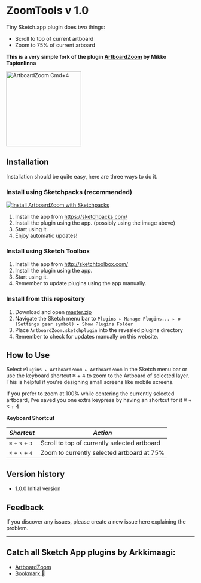 # ZoomTools v 1.0
Tiny Sketch.app plugin does two things:

- Scroll to top of current artboard
- Zoom to 75% of current arboard

**This is a very simple fork of the plugin [ArtboardZoom](https://github.com/Arkkimaagi/ArtboardZoom) by Mikko Tapionlinna**

<img src="/../artwork/ArtboardZoom.png?raw=true" alt="ArtboardZoom Cmd+4" width="200">

## Installation
Installation should be quite easy, here are three ways to do it.

### Install using Sketchpacks (recommended)

[![Install ArtboardZoom with Sketchpacks](http://sketchpacks-com.s3.amazonaws.com/assets/badges/sketchpacks-badge-install.png "Install ArtboardZoom with Sketchpacks")](https://sketchpacks.com/Arkkimaagi/ArtboardZoom/install)

1. Install the app from https://sketchpacks.com/
2. Install the plugin using the app. (possibly using the image above)
3. Start using it.
4. Enjoy automatic updates!

### Install using Sketch Toolbox
1. Install the app from http://sketchtoolbox.com/
2. Install the plugin using the app.
3. Start using it.
4. Remember to update plugins using the app manually.

### Install from this repository
1. Download and open [master.zip](https://github.com/Arkkimaagi/ArtboardZoom/archive/master.zip)
2. Navigate the Sketch menu bar to `Plugins ▸ Manage Plugins... ▸ ⚙ (Settings gear symbol) ▸ Show Plugins Folder`
3. Place `ArtboardZoom.sketchplugin` into the revealed plugins directory
4. Remember to check for updates manually on this website.

## How to Use
  Select `Plugins ▸ ArtboardZoom ▸ ArtboardZoom` in the Sketch menu bar or use the keyboard shortcut <kbd>⌘</kbd> + <kbd>4</kbd> to zoom to the Artboard of selected layer. This is helpful if you're designing small screens like mobile screens.

  If you prefer to zoom at 100% while centering the currently selected artboard, I've saved you one extra keypress by having an shortcut for it <kbd>⌘</kbd> + <kbd>⌥</kbd> + <kbd>4</kbd>

**Keyboard Shortcut**

| *Shortcut*                                 | *Action*                                       |
|--------------------------------------------|------------------------------------------------|
| <kbd>⌘</kbd> + <kbd>⌥</kbd> + <kbd>3</kbd> | Scroll to top of currently selected artboard   |
| <kbd>⌘</kbd> + <kbd>⌥</kbd> + <kbd>4</kbd> | Zoom to currently selected artboard at 75%     |

## Version history

* 1.0.0 Initial version

## Feedback
If you discover any issues, please create a new issue here explaining the problem.

---

## Catch all Sketch App plugins by Arkkimaagi:

* [ArtboardZoom](https://github.com/Arkkimaagi/ArtboardZoom)
* [Bookmark 🔖](https://github.com/Arkkimaagi/Bookmark)
